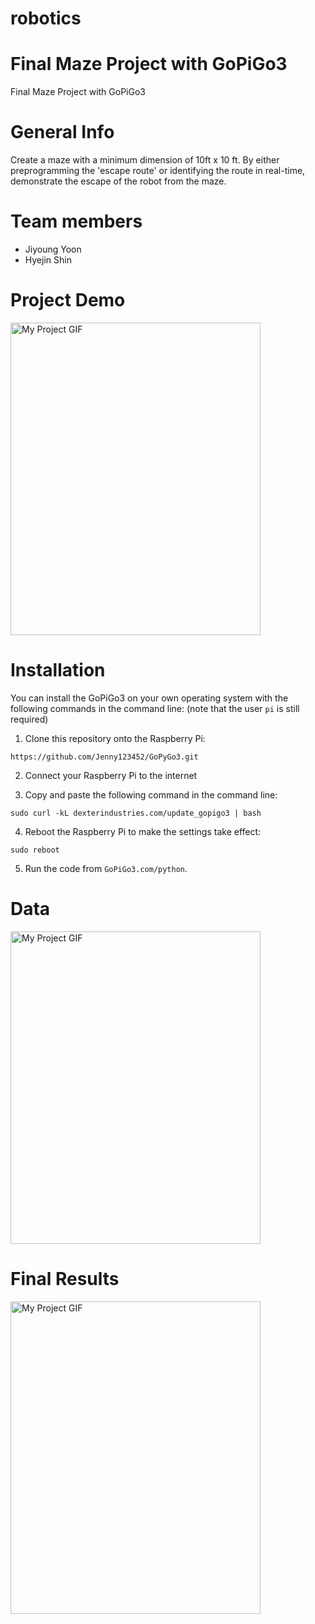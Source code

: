 # robotics

# Final Maze Project with GoPiGo3
Final Maze Project with GoPiGo3

# General Info

Create a maze with a minimum dimension of 10ft x 10 ft. By either preprogramming the 'escape route' or identifying the route in real-time, demonstrate the escape of the robot from the maze. 

# Team members
* Jiyoung Yoon
* Hyejin Shin

# Project Demo
<img src="./intro.gif" alt="My Project GIF" width="400" height="500">

# Installation

You can install the GoPiGo3 on your own operating system with the following commands in the command line: (note that the user `pi` is still required)

  1. Clone this repository onto the Raspberry Pi:
  
  ```
  https://github.com/Jenny123452/GoPyGo3.git
  ```
  
  2. Connect your Raspberry Pi to the internet
  
  3. Copy and paste the following command in the command line:
  
  ```
  sudo curl -kL dexterindustries.com/update_gopigo3 | bash
  ```
  
  4. Reboot the Raspberry Pi to make the settings take effect:
  
  ```
  sudo reboot
  ```
  
  5. Run the code from ```GoPiGo3.com/python```.

# Data
  <img src="./1_SparkVideo.gif" alt="My Project GIF" width="400" height="500">

# Final Results

  <img src="./out.gif" alt="My Project GIF" width="400" height="500">
